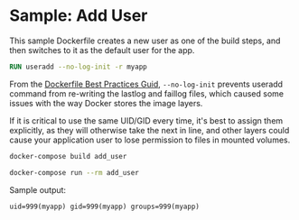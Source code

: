 # Sample: Add User

This sample Dockerfile creates a new user as one of the build steps, and then
switches to it as the default user for the app.

```dockerfile
RUN useradd --no-log-init -r myapp
```

From the [Dockerfile Best Practices Guid](https://docs.docker.com/develop/develop-images/dockerfile_best-practices/#user),
`--no-log-init` prevents useradd command from re-writing the lastlog and faillog
files, which caused some issues with the way Docker stores the image layers.

If it is critical to use the same UID/GID every time, it's best to assign them
explicitly, as they will otherwise take the next in line, and other layers could
cause your application user to lose permission to files in mounted volumes.

```sh
docker-compose build add_user

docker-compose run --rm add_user
```

Sample output:
```
uid=999(myapp) gid=999(myapp) groups=999(myapp)
```
